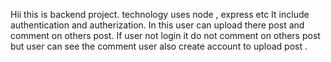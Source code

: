 Hii this is backend project.
technology uses node , express etc
It include authentication and autherization.
In this user can upload there post and comment on others post.
If user not login it do not comment on others post but user can see the comment
user also create account to upload post .